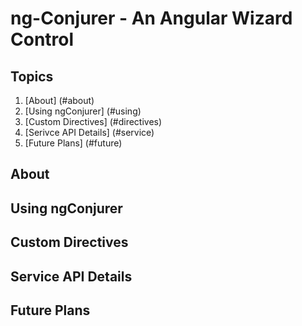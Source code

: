 # ng-Conjurer - An Angular Wizard Control

## Topics

  1. [About] (#about)
  1. [Using ngConjurer] (#using)
  1. [Custom Directives] (#directives)
  1. [Serivce API Details] (#service)
  1. [Future Plans] (#future)

## About

## Using ngConjurer

## Custom Directives

## Service API Details

## Future Plans
